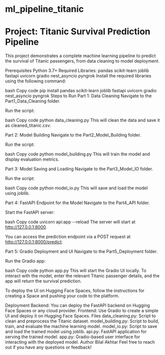 # ml_pipeline_titanic
# Project: Titanic Survival Prediction Pipeline

This project demonstrates a complete machine learning pipeline to predict the survival of Titanic passengers, from data cleaning to model deployment.

Prerequisites
Python 3.7+
Required Libraries:
pandas
scikit-learn
joblib
fastapi
uvicorn
gradio
nest_asyncio
pyngrok
Install the required libraries using the following command:

bash
Copy code
pip install pandas scikit-learn joblib fastapi uvicorn gradio nest_asyncio pyngrok
Steps to Run
Part 1: Data Cleaning
Navigate to the Part1_Data_Cleaning folder.

Run the script:

bash
Copy code
python data_cleaning.py
This will clean the data and save it as cleaned_titanic.csv.

Part 2: Model Building
Navigate to the Part2_Model_Building folder.

Run the script:

bash
Copy code
python model_building.py
This will train the model and display evaluation metrics.

Part 3: Model Saving and Loading
Navigate to the Part3_Model_IO folder.

Run the script:

bash
Copy code
python model_io.py
This will save and load the model using joblib.

Part 4: FastAPI Endpoint for the Model
Navigate to the Part4_API folder.

Start the FastAPI server:

bash
Copy code
uvicorn api:app --reload
The server will start at http://127.0.0.1:8000.

You can access the prediction endpoint via a POST request at http://127.0.0.1:8000/predict.

Part 5: Gradio Deployment and UI
Navigate to the Part5_Deployment folder.

Run the Gradio app:

bash
Copy code
python app.py
This will start the Gradio UI locally. To interact with the model, enter the relevant Titanic passenger details, and the app will return the survival prediction.

To deploy the UI on Hugging Face Spaces, follow the instructions for creating a Space and pushing your code to the platform.

Deployment
Backend: You can deploy the FastAPI backend on Hugging Face Spaces or any cloud provider.
Frontend: Use Gradio to create a simple UI and deploy it on Hugging Face Spaces.
Files
data_cleaning.py: Script to clean and preprocess the Titanic dataset.
model_building.py: Script to build, train, and evaluate the machine learning model.
model_io.py: Script to save and load the trained model using joblib.
api.py: FastAPI application for serving the trained model.
app.py: Gradio-based user interface for interacting with the deployed model.
Author
Bilal Akhtar
Feel free to reach out if you have any questions or feedback!
